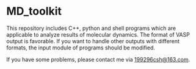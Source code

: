 # MD_toolkit

This repository includes  C++, python and shell programs which are applicable to analyze results of molecular dynamics. The format of VASP output is favorable. If you want to handle other outputs with different formats, the input module of programs should be modified.

If you have some problems, please contact me via 199296csh@163.com.
